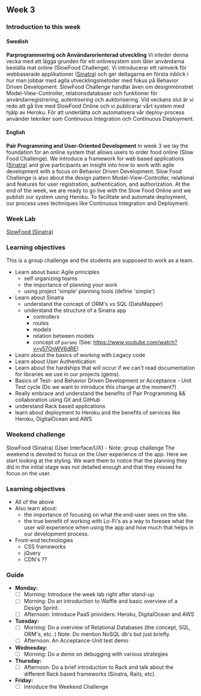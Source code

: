 ## Week 3
### Introduction to this week

#### Swedish
**Parprogrammering och Användarorienterad utveckling**
Vi inleder denna vecka med att lägga grunden för ett onlinesystem som låter användarna beställa mat online (SlowFood Challenge). Vi introducerar ett ramverk för webbaserade applikationer ([Sinatra](http://www.sinatrarb.com/)) och ger deltagarna en första inblick i hur man jobbar med agila utvecklingsmetoder med fokus på Behavior Driven Development. SlowFood Challenge handlar även om designmönstret Model-View-Controller, relationsdatabaser och funktioner för användarregistrering, autentisering och auktorisering. Vid veckans slut är vi redo att gå live med SlowFood Online och vi publicerar vårt system med hjälp av Heroku. För att underlätta och automatisera vår deploy-process använder tekniker som Continuous Integration och Continuous Deployment.

#### English
**Pair Programming and User-Oriented Development**
In week 3 we lay the foundation for an online system that allows users to order food online (Slow Food Challenge). We introduce a framework for web based applications ([Sinatra](http://www.sinatrarb.com/)) and give participants an insight into how to work with agile development with a focus on Behavior Driven Development. Slow Food Challenge is also about the design pattern Model-View-Controller, relational and features for user registration, authentication, and authorization. At the end of the week, we are ready to go live with the Slow Food Online and we publish our system using Heroku. To facilitate and automate deployment, our process uses techniques like Continuous Integration and Deployment.

### Week Lab
[SlowFood (Sinatra)](https://craftacademy.gitbooks.io/coding-as-a-craft/content/slow_food/slow_food.html)

### Learning objectives
This is a group challenge and the students are supposed to work as a team.
* Learn about basic Agile principles
  - self organizing teams
  - the importance of planning your work
  - using project 'simple' planning tools (define 'simple')
* Learn about Sinatra
  - understand the concept of ORM's vs SQL (DataMapper)
  - understand the structure of a Sinatra app
    - controllers
    - routes
    - models
    - relation between models
    - concept of `params` (See: https://www.youtube.com/watch?v=y57OnWV6dRE)
* Learn about the basics of working with Legacy code
* Learn about User Authentication
* Learn about the hardships that will occur if we can't read documentation for libraries we use in our projects (gems).
* Basics of Test- and Behavior Driven Development or Acceptance - Unit Test cycle (Do we want to introduce this change at the moment?)
* Really embrace and understand the benefits of Pair Programming && collaboration using Git and GitHub
* understand Rack based applications
* learn about deployment to Heroku and the benefits of services like Heroku, DigitalOcean and AWS

### Weekend challenge
SlowFood (Sinatra) (User Interface/UX) - Note: group challenge
The weekend is devoted to focus on the User experience of the app. Here we start looking at the styling. We want them to notice that the planning they did in the initial stage was not detailed enough and that they missed he focus on the user.
### Learning objectives
* All of the above
* Also learn about:
  - the importance of focusing on what the end-user sees on the site.
  - the true benefit of working with Lo-Fi's as a way to foresee what the user will experience when using the app and how much that helps in our development process.
* Front-end technologies
  - CSS frameworks
  - jQuery
  - CDN's ??

### Guide
- **Monday:**
  - [ ] Morning: Introduce the week lab right after stand-up
  - [ ] Morning: Do an introduction to Waffle and basic overview of a Design Sprint.
  - [ ] Afternoon: Introduce PaaS providers: Heroku, DigitalOcean and AWS
- **Tuesday:**
  - [ ] Morning: Do a overview of Relational Databases (the concept, SQL, ORM's, etc..) Note: Do mention NoSQL db's but just briefly.
  - [ ] Afternoon: An Acceptance-Unit test demo
- **Wednesday:**
  - [ ] Morning: Do a demo on debugging with various strategies
- **Thursday:**
  - [ ] Afternoon: Do a brief introduction to Rack and talk about the different Rack based frameworks (Sinatra, Rails, etc).
- **Friday:**
  - [ ] Introduce the Weekend Challenge
